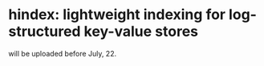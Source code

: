 hindex: lightweight indexing for log-structured key-value stores
======
will be uploaded before July, 22.
